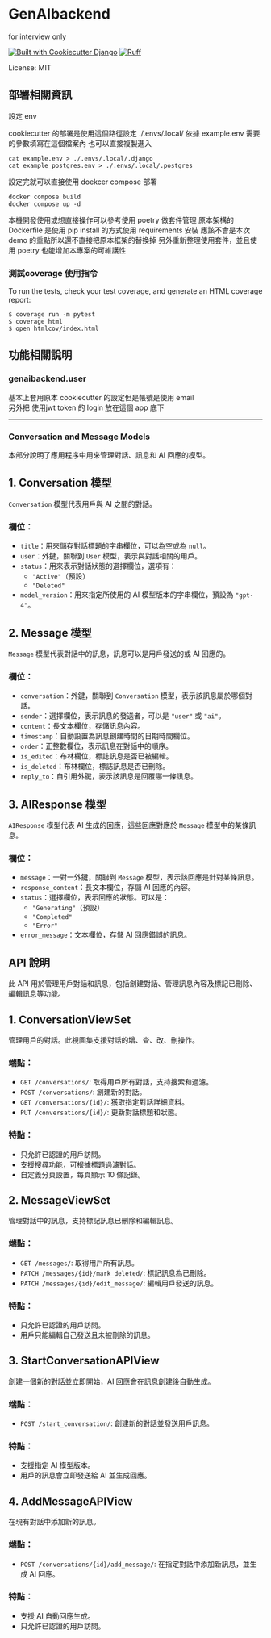 # GenAIbackend

for interview only

[![Built with Cookiecutter Django](https://img.shields.io/badge/built%20with-Cookiecutter%20Django-ff69b4.svg?logo=cookiecutter)](https://github.com/cookiecutter/cookiecutter-django/)
[![Ruff](https://img.shields.io/endpoint?url=https://raw.githubusercontent.com/astral-sh/ruff/main/assets/badge/v2.json)](https://github.com/astral-sh/ruff)

License: MIT

## 部署相關資訊

設定 env

cookiecutter 的部署是使用這個路徑設定
./.envs/.local/
依據 example.env 需要的參數填寫在這個檔案內
也可以直接複製進入
```
cat example.env > ./.envs/.local/.django 
cat example_postgres.env > ./.envs/.local/.postgres
```

設定完就可以直接使用 doekcer compose 部署
```
docker compose build
docker compose up -d
```

本機開發使用或想直接操作可以參考使用 poetry 做套件管理
原本架構的Dockerfile 是使用 pip install 的方式使用 requirements 安裝
應該不會是本次demo 的重點所以還不直接把原本框架的替換掉
另外重新整理使用套件，並且使用 poetry 也能增加本專案的可維護性

### 測試coverage  使用指令
To run the tests, check your test coverage, and generate an HTML coverage report:

    $ coverage run -m pytest
    $ coverage html
    $ open htmlcov/index.html

## 功能相關說明

### genaibackend.user
基本上套用原本 cookiecutter 的設定但是帳號是使用 email  
另外把 使用jwt token 的 login 放在這個 app 底下

---

### Conversation and Message Models
本部分說明了應用程序中用來管理對話、訊息和 AI 回應的模型。

## 1. **Conversation 模型**
`Conversation` 模型代表用戶與 AI 之間的對話。

### 欄位：
- `title`：用來儲存對話標題的字串欄位，可以為空或為 `null`。
- `user`：外鍵，關聯到 `User` 模型，表示與對話相關的用戶。
- `status`：用來表示對話狀態的選擇欄位，選項有：
  - `"Active"`（預設）
  - `"Deleted"`
- `model_version`：用來指定所使用的 AI 模型版本的字串欄位，預設為 `"gpt-4"`。


## 2. **Message 模型**
`Message` 模型代表對話中的訊息，訊息可以是用戶發送的或 AI 回應的。

### 欄位：
- `conversation`：外鍵，關聯到 `Conversation` 模型，表示該訊息屬於哪個對話。
- `sender`：選擇欄位，表示訊息的發送者，可以是 `"user"` 或 `"ai"`。
- `content`：長文本欄位，存儲訊息內容。
- `timestamp`：自動設置為訊息創建時間的日期時間欄位。
- `order`：正整數欄位，表示訊息在對話中的順序。
- `is_edited`：布林欄位，標誌訊息是否已被編輯。
- `is_deleted`：布林欄位，標誌訊息是否已刪除。
- `reply_to`：自引用外鍵，表示該訊息是回覆哪一條訊息。


## 3. **AIResponse 模型**
`AIResponse` 模型代表 AI 生成的回應，這些回應對應於 `Message` 模型中的某條訊息。

### 欄位：
- `message`：一對一外鍵，關聯到 `Message` 模型，表示該回應是針對某條訊息。
- `response_content`：長文本欄位，存儲 AI 回應的內容。
- `status`：選擇欄位，表示回應的狀態。可以是：
  - `"Generating"`（預設）
  - `"Completed"`
  - `"Error"`
- `error_message`：文本欄位，存儲 AI 回應錯誤的訊息。


## API 說明

此 API 用於管理用戶對話和訊息，包括創建對話、管理訊息內容及標記已刪除、編輯訊息等功能。

## 1. **ConversationViewSet**
管理用戶的對話。此視圖集支援對話的增、查、改、刪操作。

### 端點：
- `GET /conversations/`: 取得用戶所有對話，支持搜索和過濾。
- `POST /conversations/`: 創建新的對話。
- `GET /conversations/{id}/`: 獲取指定對話詳細資料。
- `PUT /conversations/{id}/`: 更新對話標題和狀態。

### 特點：
- 只允許已認證的用戶訪問。
- 支援搜尋功能，可根據標題過濾對話。
- 自定義分頁設置，每頁顯示 10 條記錄。

## 2. **MessageViewSet**
管理對話中的訊息，支持標記訊息已刪除和編輯訊息。

### 端點：
- `GET /messages/`: 取得用戶所有訊息。
- `PATCH /messages/{id}/mark_deleted/`: 標記訊息為已刪除。
- `PATCH /messages/{id}/edit_message/`: 編輯用戶發送的訊息。

### 特點：
- 只允許已認證的用戶訪問。
- 用戶只能編輯自己發送且未被刪除的訊息。

## 3. **StartConversationAPIView**
創建一個新的對話並立即開始，AI 回應會在訊息創建後自動生成。

### 端點：
- `POST /start_conversation/`: 創建新的對話並發送用戶訊息。

### 特點：
- 支援指定 AI 模型版本。
- 用戶的訊息會立即發送給 AI 並生成回應。

## 4. **AddMessageAPIView**
在現有對話中添加新的訊息。

### 端點：
- `POST /conversations/{id}/add_message/`: 在指定對話中添加新訊息，並生成 AI 回應。

### 特點：
- 支援 AI 自動回應生成。
- 只允許已認證的用戶訪問。
